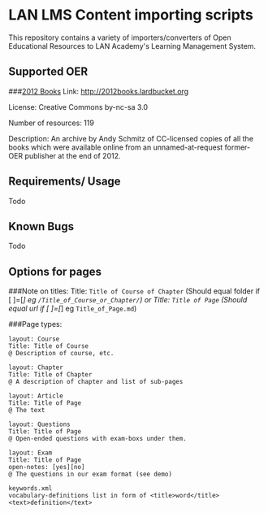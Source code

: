 LAN LMS Content importing scripts 
=======
This repository contains a variety of importers/converters of Open Educational Resources to LAN Academy's Learning Management System. 

Supported OER
--------
###[2012 Books](http://2012books.lardbucket.org)
Link: http://2012books.lardbucket.org

License: Creative Commons by-nc-sa 3.0

Number of resources: 119

Description: An archive by Andy Schmitz of CC-licensed copies of all the books which were available online from an unnamed-at-request former-OER publisher at the end of 2012. 


Requirements/ Usage
------------
Todo


Known Bugs
-----------
Todo

Options for pages
-----------------

###Note on titles: 
Title: `Title of Course of Chapter` (Should equal folder if [ ]=[_] eg `/Title_of_Course_or_Chapter/`)
or
Title: `Title of Page` (Should equal url if [ ]=[_] eg `Title_of_Page.md`)

###Page types:

	layout: Course
	Title: Title of Course 
	@ Description of course, etc.
	
	layout: Chapter
	Title: Title of Chapter
	@ A description of chapter and list of sub-pages
	
	layout: Article
	Title: Title of Page
	@ The text
	
	layout: Questions
	Title: Title of Page 
	@ Open-ended questions with exam-boxs under them.
	
	layout: Exam
	Title: Title of Page 
	open-notes: [yes][no] 
	@ The questions in our exam format (see demo)
	
	keywords.xml
	vocabulary-definitions list in form of <title>word</title><text>definition</text>